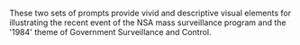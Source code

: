 These two sets of prompts provide vivid and descriptive visual elements for illustrating the recent event of the NSA mass surveillance program and the '1984' theme of Government Surveillance and Control.